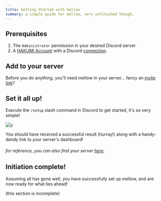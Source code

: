 ```yaml
---
title: Getting Started with mellow
summary: a simple guide for mellow, very unfinished though.
---
```


<script>
	import { page } from '$app/stores';
</script>

## Prerequisites
1. The `Administrator` permission in your desired Discord server.
2. A [HAKUMI Account](/sign-up) with a Discord [connection](/docs/platform/account/connections).

## Add to your server
Before you do anything, you'll need mellow in your server... fancy an [invite link](https://discord.com/oauth2/authorize?client_id=1068554282481229885)?

## Set it all up!
Execute the `/setup` slash command in Discord to get started, it's so very simple!

![y](/img/article/mellow/quickstart/setup.png)


You should have received a successful result (hurray!) along with a handy-dandy link to your server's dashboard!
###### for reference, you can also find your server [here](/mellow/servers).

## Initiation complete!
Assuming all has gone well, you have successfully set up mellow, and are now ready for what lies ahead!

(this section is incomplete)